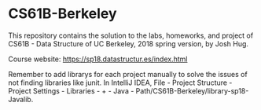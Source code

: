 # CS61B-Berkeley
This repository contains the solution to the labs, homeworks, and project of CS61B - Data Structure of UC Berkeley, 2018 spring version, by Josh Hug.

Course website: https://sp18.datastructur.es/index.html

Remember to add librarys for each project manually to solve the issues of not finding libraries like junit.
In IntelliJ IDEA, File - Project Structure - Project Settings - Libraries - + - Java - Path/CS61B-Berkeley/library-sp18-Javalib.
